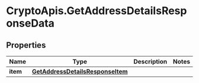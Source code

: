 # CryptoApis.GetAddressDetailsResponseData

## Properties

Name | Type | Description | Notes
------------ | ------------- | ------------- | -------------
**item** | [**GetAddressDetailsResponseItem**](GetAddressDetailsResponseItem.md) |  | 


